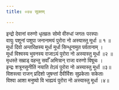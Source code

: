 ```yaml
---
title: ०७४ सूक्तम्

---
```

इन्द्रो देवानां वरुणो धृतव्रतः सोमो वीरुधां जगतः परस्पाः  
वायुः पशूनां पशुपा जनानामयं पुरोरा नो अस्यास्तु मूर्धा ॥ १ ॥  
मूर्धा दिवो अन्तरिक्षस्य मूर्धा मूर्धा सिन्धूनामुत पर्वतानाम् ।  
मूर्धा विश्वस्य भुवनस्य राजाऽयं पुरोरा नो अस्यास्तु मूर्धा ॥२ ॥  
मृधस्ते सम्राड् वहन्तु सर्वाँ अमित्रान् राजा वरुणो विषूचः ।  
इन्द्रः शत्रूनसुनीतिं नयाति तेऽयं पुरोरा नो अस्यास्तु मूर्धा ॥३॥  
विशस्त्वा राजन् प्रदिशो जुषन्तां दैवीर्विशः सुप्रकेताः सकेताः  
विश्वा आशा मनुष्यो वि भाह्ययं पुरोरा नो अस्यास्तु मूर्धा ।४॥  